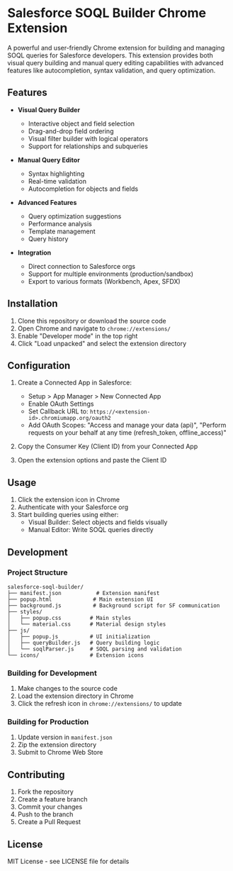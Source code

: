 # Salesforce SOQL Builder Chrome Extension

A powerful and user-friendly Chrome extension for building and managing SOQL queries for Salesforce developers. This extension provides both visual query building and manual query editing capabilities with advanced features like autocompletion, syntax validation, and query optimization.

## Features

- **Visual Query Builder**
  - Interactive object and field selection
  - Drag-and-drop field ordering
  - Visual filter builder with logical operators
  - Support for relationships and subqueries
  
- **Manual Query Editor**
  - Syntax highlighting
  - Real-time validation
  - Autocompletion for objects and fields
  
- **Advanced Features**
  - Query optimization suggestions
  - Performance analysis
  - Template management
  - Query history
  
- **Integration**
  - Direct connection to Salesforce orgs
  - Support for multiple environments (production/sandbox)
  - Export to various formats (Workbench, Apex, SFDX)

## Installation

1. Clone this repository or download the source code
2. Open Chrome and navigate to `chrome://extensions/`
3. Enable "Developer mode" in the top right
4. Click "Load unpacked" and select the extension directory

## Configuration

1. Create a Connected App in Salesforce:
   - Setup > App Manager > New Connected App
   - Enable OAuth Settings
   - Set Callback URL to: `https://<extension-id>.chromiumapp.org/oauth2`
   - Add OAuth Scopes: "Access and manage your data (api)", "Perform requests on your behalf at any time (refresh_token, offline_access)"

2. Copy the Consumer Key (Client ID) from your Connected App
3. Open the extension options and paste the Client ID

## Usage

1. Click the extension icon in Chrome
2. Authenticate with your Salesforce org
3. Start building queries using either:
   - Visual Builder: Select objects and fields visually
   - Manual Editor: Write SOQL queries directly

## Development

### Project Structure

```
salesforce-soql-builder/
├── manifest.json           # Extension manifest
├── popup.html             # Main extension UI
├── background.js          # Background script for SF communication
├── styles/
│   ├── popup.css         # Main styles
│   └── material.css      # Material design styles
├── js/
│   ├── popup.js          # UI initialization
│   ├── queryBuilder.js   # Query building logic
│   └── soqlParser.js     # SOQL parsing and validation
└── icons/                # Extension icons
```

### Building for Development

1. Make changes to the source code
2. Load the extension directory in Chrome
3. Click the refresh icon in `chrome://extensions/` to update

### Building for Production

1. Update version in `manifest.json`
2. Zip the extension directory
3. Submit to Chrome Web Store

## Contributing

1. Fork the repository
2. Create a feature branch
3. Commit your changes
4. Push to the branch
5. Create a Pull Request

## License

MIT License - see LICENSE file for details
